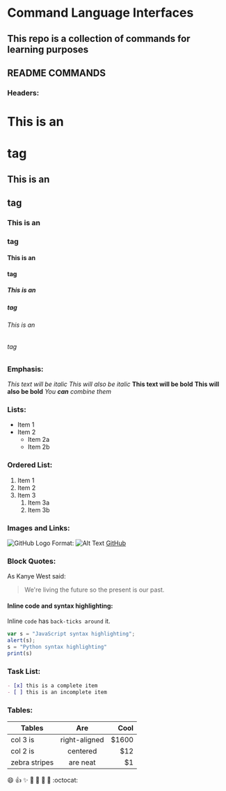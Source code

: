 # Command Language Interfaces

## This repo is a collection of commands for learning purposes

## README COMMANDS

### **Headers**: 
# This is an <h1> tag
## This is an <h2> tag
### This is an <h3> tag
#### This is an <h4> tag
##### This is an <h5> tag
###### This is an <h6> tag


### **Emphasis:**
*This text will be italic*
_This will also be italic_
**This text will be bold**
__This will also be bold__
_You **can** combine them_

### **Lists:**
* Item 1
* Item 2
  * Item 2a
  * Item 2b

### **Ordered List:**
1. Item 1
2. Item 2
3. Item 3
   1. Item 3a
   2. Item 3b
  
### **Images and Links:**
![GitHub Logo](/images/logo.png)
Format: ![Alt Text](url)
[GitHub](http://github.com)

### **Block Quotes:**
As Kanye West said:
> We're living the future so
> the present is our past.

#### **Inline code and syntax highlighting:**
Inline `code` has `back-ticks around` it.
```javascript
var s = "JavaScript syntax highlighting";
alert(s);
s = "Python syntax highlighting"
print(s)
```


### **Task List:**
```markdown
- [x] this is a complete item
- [ ] this is an incomplete item
```

### **Tables:**
| Tables        | Are           | Cool  |
| ------------- |:-------------:| -----:|
| col 3 is      | right-aligned | $1600 |
| col 2 is      | centered      |   $12 |
| zebra stripes | are neat      |    $1 |


:smile: :+1: :sparkles: :camel: :tada: :rocket: :metal: :octocat:
